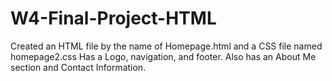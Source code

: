# W4-Final-Project-HTML
Created an HTML file by the name of Homepage.html and a CSS file named homepage2.css
Has a Logo, navigation, and footer.
Also has an About Me section and Contact Information.

